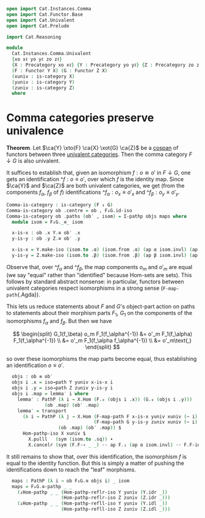 ```agda
open import Cat.Instances.Comma
open import Cat.Functor.Base
open import Cat.Univalent
open import Cat.Prelude

import Cat.Reasoning

module
  Cat.Instances.Comma.Univalent
  {xo xℓ yo yℓ zo zℓ}
  {X : Precategory xo xℓ} {Y : Precategory yo yℓ} {Z : Precategory zo zℓ}
  (F : Functor Y X) (G : Functor Z X)
  (xuniv : is-category X)
  (yuniv : is-category Y)
  (zuniv : is-category Z)
  where
```

<!--
```agda
private
  module X = Cat.Reasoning X
  module Y = Cat.Reasoning Y
  module Z = Cat.Reasoning Z
  module F = Functor F
  module G = Functor G
  module F↓G = Cat.Reasoning (F ↓ G)

open ↓Obj
open ↓Hom
```
-->

# Comma categories preserve univalence

**Theorem**. Let $\ca{Y} \xto{F} \ca{X} \xot{G} \ca{Z}$ be a [cospan] of
functors between three [univalent categories]. Then the comma category
$F \downarrow G$ is also univalent.

[univalent categories]: Cat.Univalent.html
[cospan]: Cat.Instances.Shape.Cospan.html

It suffices to establish that, given an isomorphism $f : o \cong o'$ in
$F \downarrow G$, one gets an identification $\^f : o \equiv o'$, over
which $f$ is the identity map. Since $\ca{Y}$ and $\ca{Z}$ are both
univalent categories, we get (from the components $f_\alpha$, $f_\beta$
of $f$) identifications $\^f_\alpha : o_x \equiv o'_x$ and $\^f_\beta :
o_y \equiv o'_y$.

```agda
Comma-is-category : is-category (F ↓ G)
Comma-is-category ob .centre = ob , F↓G.id-iso
Comma-is-category ob .paths (ob′ , isom) = Σ-pathp objs maps where
  module isom = F↓G._≅_ isom

  x-is-x : ob .x Y.≅ ob′ .x
  y-is-y : ob .y Z.≅ ob′ .y

  x-is-x = Y.make-iso (isom.to .α) (isom.from .α) (ap α isom.invl) (ap α isom.invr)
  y-is-y = Z.make-iso (isom.to .β) (isom.from .β) (ap β isom.invl) (ap β isom.invr)
```

Observe that, over $\^f_\alpha$ and $\^f_\beta$, the map components
$o_m$ and $o'_m$ are equal (we say "equal" rather than "identified"
because Hom-sets are sets). This follows by standard abstract nonsense:
in particular, functors between univalent categories respect
isomorphisms in a strong sense (`F-map-path`{.Agda}).

This lets us reduce statements about $F$ and $G$'s object-part action on
paths to statements about their morphism parts $F_1$, $G_1$ on the
components of the isomorphisms $f_\alpha$ and $f_\beta$. But then we
have

$$
\begin{split}
G_1(f_\beta) o_m F_1(f_\alpha^{-1}) &= o'_m F_1(f_\alpha) F_1(f_\alpha^{-1}) \\
  &= o'_m F_1(f_\alpha f_\alpha^{-1}) \\
  &= o'_m\text{,}
\end{split}
$$

so over these isomorphisms the map parts become equal, thus establishing
an identification $o \equiv o'$.

```agda
  objs : ob ≡ ob′
  objs i .x = iso→path Y yuniv x-is-x i
  objs i .y = iso→path Z zuniv y-is-y i
  objs i .map = lemma′ i where
    lemma′ : PathP (λ i → X.Hom (F.₀ (objs i .x)) (G.₀ (objs i .y)))
              (ob .map) (ob′ .map)
    lemma′ = transport
      (λ i → PathP (λ j → X.Hom (F-map-path F x-is-x yuniv xuniv (~ i) j)
                                (F-map-path G y-is-y zuniv xuniv (~ i) j))
                   (ob .map) (ob′ .map)) $
      Hom-pathp-iso X xuniv $
        X.pulll   (sym (isom.to .sq)) ∙
        X.cancelr (sym (F.F-∘ _ _) ·· ap F.₁ (ap α isom.invl) ·· F.F-id)
```

It still remains to show that, over this identification, the isomorphism
$f$ is equal to the identity function. But this is simply a matter of
pushing the identifications down to reach the "leaf" morphisms.

```agda
  maps : PathP (λ i → ob F↓G.≅ objs i) _ isom
  maps = F↓G.≅-pathp _ _
    (↓Hom-pathp _ _ (Hom-pathp-reflr-iso Y yuniv (Y.idr _))
                    (Hom-pathp-reflr-iso Z zuniv (Z.idr _)))
    (↓Hom-pathp _ _ (Hom-pathp-refll-iso Y yuniv (Y.idl _))
                    (Hom-pathp-refll-iso Z zuniv (Z.idl _)))
```
